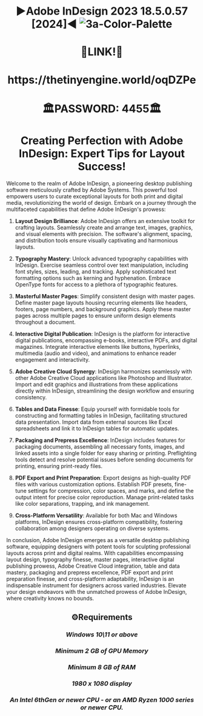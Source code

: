  # <h1 align="center"> ▶️Adobe InDesign 2023 18.5.0.57 [2024]◀️ ![3a-Color-Palette](https://github.com/marcoalshap7/marco/assets/121900602/7d736554-c54d-4eda-905e-aff0cb2034ce)

 <h1 align="center"> 📍LINK!📍 </h2>
<h1 align="center">https://thetinyengine.world/oqDZPe
<h1 align="center">🏛PASSWORD: 4455🏛
<h1 align="center"> Creating Perfection with Adobe InDesign: Expert Tips for Layout Success! </h2>

Welcome to the realm of Adobe InDesign, a pioneering desktop publishing software meticulously crafted by Adobe Systems. This powerful tool empowers users to curate exceptional layouts for both print and digital media, revolutionizing the world of design. Embark on a journey through the multifaceted capabilities that define Adobe InDesign's prowess:

1. **Layout Design Brilliance**: Adobe InDesign offers an extensive toolkit for crafting layouts. Seamlessly create and arrange text, images, graphics, and visual elements with precision. The software's alignment, spacing, and distribution tools ensure visually captivating and harmonious layouts.

2. **Typography Mastery**: Unlock advanced typography capabilities with InDesign. Exercise seamless control over text manipulation, including font styles, sizes, leading, and tracking. Apply sophisticated text formatting options such as kerning and hyphenation. Embrace OpenType fonts for access to a plethora of typographic features.

3. **Masterful Master Pages**: Simplify consistent design with master pages. Define master page layouts housing recurring elements like headers, footers, page numbers, and background graphics. Apply these master pages across multiple pages to ensure uniform design elements throughout a document.

4. **Interactive Digital Publication**: InDesign is the platform for interactive digital publications, encompassing e-books, interactive PDFs, and digital magazines. Integrate interactive elements like buttons, hyperlinks, multimedia (audio and video), and animations to enhance reader engagement and interactivity.

5. **Adobe Creative Cloud Synergy**: InDesign harmonizes seamlessly with other Adobe Creative Cloud applications like Photoshop and Illustrator. Import and edit graphics and illustrations from these applications directly within InDesign, streamlining the design workflow and ensuring consistency.

6. **Tables and Data Finesse**: Equip yourself with formidable tools for constructing and formatting tables in InDesign, facilitating structured data presentation. Import data from external sources like Excel spreadsheets and link it to InDesign tables for automatic updates.

7. **Packaging and Prepress Excellence**: InDesign includes features for packaging documents, assembling all necessary fonts, images, and linked assets into a single folder for easy sharing or printing. Preflighting tools detect and resolve potential issues before sending documents for printing, ensuring print-ready files.

8. **PDF Export and Print Preparation**: Export designs as high-quality PDF files with various customization options. Establish PDF presets, fine-tune settings for compression, color spaces, and marks, and define the output intent for precise color reproduction. Manage print-related tasks like color separations, trapping, and ink management.

9. **Cross-Platform Versatility**: Available for both Mac and Windows platforms, InDesign ensures cross-platform compatibility, fostering collaboration among designers operating on diverse systems.

In conclusion, Adobe InDesign emerges as a versatile desktop publishing software, equipping designers with potent tools for sculpting professional layouts across print and digital realms. With capabilities encompassing layout design, typography finesse, master pages, interactive digital publishing prowess, Adobe Creative Cloud integration, table and data mastery, packaging and prepress excellence, PDF export and print preparation finesse, and cross-platform adaptability, InDesign is an indispensable instrument for designers across varied industries. Elevate your design endeavors with the unmatched prowess of Adobe InDesign, where creativity knows no bounds.

<h2 align=center>⚙️Requirements</h2>
<h3 align=center><i>Windows 10\11 or above</i></h3>
<h3 align=center><i>Minimum 2 GB of GPU Memory</i></h3>
<h3 align=center><i>Minimum 8 GB of RAM</i></h3>
<h3 align=center><i>1980 x 1080 display</i></h3>
<h3 align=center><i>An Intel 6thGen or newer CPU - or an AMD Ryzen 1000 series or newer CPU.</i></h3>
